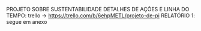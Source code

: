 PROJETO SOBRE SUSTENTABILIDADE DETALHES DE AÇÕES E LINHA DO TEMPO: trello -> https://trello.com/b/6ehpMETL/projeto-de-pi 
RELATÓRIO 1: segue em anexo

